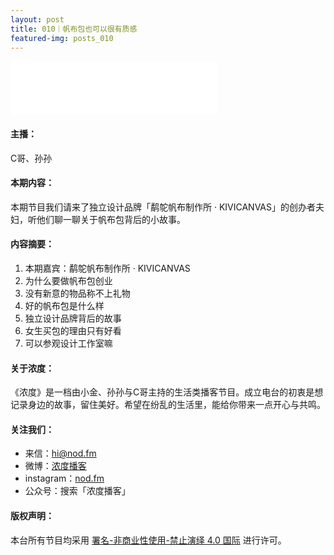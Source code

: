 ```yaml
---
layout: post
title: 010｜帆布包也可以很有质感
featured-img: posts_010
---
```

<iframe frameborder="no" border="0" marginwidth="0" marginheight="0" width="330" height="86" src="//music.163.com/outchain/player?type=3&id=2071269073&auto=1&height=66"></iframe>



#### 主播：

C哥、孙孙


#### 本期内容：

本期节目我们请来了独立设计品牌「鹬鸵帆布制作所 · KIVICANVAS」的创办者夫妇，听他们聊一聊关于帆布包背后的小故事。




#### 内容摘要：

1. 本期嘉宾：鹬鸵帆布制作所 · KIVICANVAS
2. 为什么要做帆布包创业
3. 没有新意的物品称不上礼物
4. 好的帆布包是什么样
5. 独立设计品牌背后的故事
6. 女生买包的理由只有好看
7. 可以参观设计工作室嘛


#### 关于浓度：

《浓度》是一档由小金、孙孙与C哥主持的生活类播客节目。成立电台的初衷是想记录身边的故事，留住美好。希望在纷乱的生活里，能给你带来一点开心与共鸣。


#### 关注我们：

* 来信：hi@nod.fm
* 微博：[浓度播客](//weibo.com/nongduorg)
* instagram：[nod.fm](https://www.instagram.com/nod.fm/)
* 公众号：搜索「浓度播客」


#### 版权声明：

本台所有节目均采用 [署名-非商业性使用-禁止演绎 4.0 国际](https://creativecommons.org/licenses/by-nc-nd/4.0/deed.zh) 进行许可。